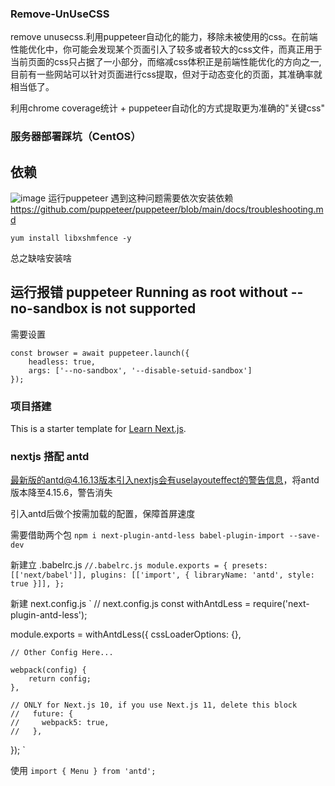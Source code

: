 ### Remove-UnUseCSS
remove unusecss.利用puppeteer自动化的能力，移除未被使用的css。在前端性能优化中，你可能会发现某个页面引入了较多或者较大的css文件，而真正用于当前页面的css只占据了一小部分，而缩减css体积正是前端性能优化的方向之一,目前有一些网站可以针对页面进行css提取，但对于动态变化的页面，其准确率就相当低了。

利用chrome coverage统计 + puppeteer自动化的方式提取更为准确的"关键css"

### 服务器部署踩坑（CentOS）
## 依赖
 ![image](http://www.sugarfish.top:3002/img/Error.png)
 运行puppeteer 遇到这种问题需要依次安装依赖 https://github.com/puppeteer/puppeteer/blob/main/docs/troubleshooting.md
 ```
 yum install libxshmfence -y
 ```
总之缺啥安装啥

## 运行报错 puppeteer Running as root without --no-sandbox is not supported
需要设置
```
const browser = await puppeteer.launch({
    headless: true,
    args: ['--no-sandbox', '--disable-setuid-sandbox']
});
```
### 项目搭建

This is a starter template for [Learn Next.js](https://nextjs.org/learn).
### nextjs 搭配 antd

最新版的antd@4.16.13版本引入nextjs会有uselayouteffect的警告信息，将antd版本降至4.15.6，警告消失

引入antd后做个按需加载的配置，保障首屏速度

需要借助两个包
`
npm i next-plugin-antd-less babel-plugin-import --save-dev
`

新建立 .babelrc.js
`
//.babelrc.js
module.exports = {
    presets: [['next/babel']],
    plugins: [['import', { libraryName: 'antd', style: true }]],
};
`

新建 next.config.js
`
// next.config.js
const withAntdLess = require('next-plugin-antd-less');

module.exports = withAntdLess({
    cssLoaderOptions: {},

    // Other Config Here...

    webpack(config) {
        return config;
    },

    // ONLY for Next.js 10, if you use Next.js 11, delete this block
    //   future: {
    //     webpack5: true,
    //   },
});
`

使用
`
import { Menu } from 'antd';
`
